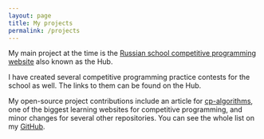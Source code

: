 ```yaml
---
layout: page
title: My projects
permalink: /projects
---
```


My main project at the time is the [Russian school competitive programming website](https://gym1505.github.io/hub) also known as the Hub.

I have created several competitive programming practice contests for the school as well. The links to them can be found on the Hub.

My open-source project contributions include an article for [cp-algorithms](https://cp-algorightms.com), one of the biggest learning websites for competitive programming, and minor changes for several other repositories. You can see the whole list on my [GitHub](https://github.com/asmaksimov2007).
